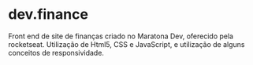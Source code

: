 # dev.finance
Front end de site de finanças criado no Maratona Dev, oferecido pela rocketseat. Utilização de Html5, CSS e JavaScript, e utilização de alguns conceitos de responsividade.
